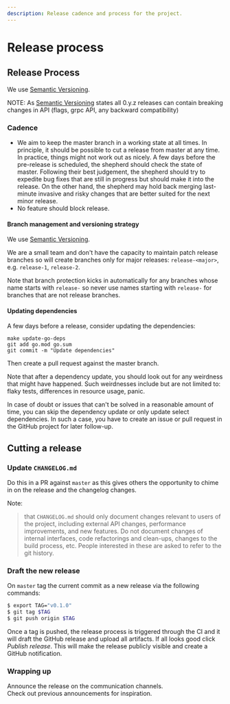 ```yaml
---
description: Release cadence and process for the project.
---
```


# Release process

## Release Process

We use [Semantic Versioning](http://semver.org/).

NOTE: As [Semantic Versioning](http://semver.org/spec/v2.0.0.html) states all 0.y.z releases can contain breaking changes in API \(flags, grpc API, any backward compatibility\)

### Cadence

* We aim to keep the master branch in a working state at all times. In principle, it should be possible to cut a release from master at any time. In practice, things might not work out as nicely. A few days before the pre-release is scheduled, the shepherd should check the state of master. Following their best judgement, the shepherd should try to expedite bug fixes that are still in progress but should make it into the release. On the other hand, the shepherd may hold back merging last-minute invasive and risky changes that are better suited for the next minor release.
* No feature should block release.

#### Branch management and versioning strategy

We use [Semantic Versioning](https://semver.org/).

We are a small team and don't have the capacity to maintain patch release branches so will create branches only for major releases: `release-<major>`, e.g. `release-1`, `release-2`.

Note that branch protection kicks in automatically for any branches whose name starts with `release-` so never use names starting with `release-` for branches that are not release branches.

#### Updating dependencies

A few days before a release, consider updating the dependencies:

```text
make update-go-deps
git add go.mod go.sum
git commit -m "Update dependencies"
```

Then create a pull request against the master branch.

Note that after a dependency update, you should look out for any weirdness that might have happened. Such weirdnesses include but are not limited to: flaky tests, differences in resource usage, panic.

In case of doubt or issues that can't be solved in a reasonable amount of time, you can skip the dependency update or only update select dependencies. In such a case, you have to create an issue or pull request in the GitHub project for later follow-up.

## Cutting a release

### Update `CHANGELOG.md`

Do this in a PR against `master` as this gives others the opportunity to chime in on the release and the changelog changes.

Note:

> that `CHANGELOG.md` should only document changes relevant to users of the project, including external API changes, performance improvements, and new features. Do not document changes of internal interfaces, code refactorings and clean-ups, changes to the build process, etc. People interested in these are asked to refer to the git history.

### Draft the new release

On `master` tag the current commit as a new release via the following commands:

```bash
$ export TAG="v0.1.0"
$ git tag $TAG
$ git push origin $TAG
```

Once a tag is pushed, the release process is triggered through the CI and it will draft the GitHub release and upload all artifacts. If all looks good click _Publish release_. This will make the release publicly visible and create a GitHub notification.

### Wrapping up

Announce the release on the communication channels.  
 Check out previous announcements for inspiration.

